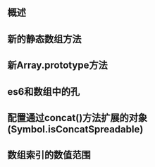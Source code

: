 ## 概述

## 新的静态数组方法

## 新Array.prototype方法

## es6和数组中的孔

## 配置通过concat()方法扩展的对象(Symbol.isConcatSpreadable)

## 数组索引的数值范围